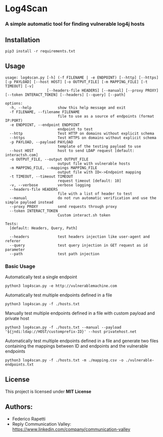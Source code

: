# Log4Scan
### A simple automatic tool for finding vulnerable log4j hosts
## Installation
```shell
pip3 install -r requirements.txt
```
## Usage
```
usage: log4scan.py [-h] (-f FILENAME | -e ENDPOINT) [--http] [--https] [-p PAYLOAD] [--host HOST] [-o OUTPUT_FILE] [-m MAPPING_FILE] [-t TIMEOUT] [-v]
                   [--headers-file HEADERS] [--manual] [--proxy PROXY] [--token INTERACT_TOKEN] [--headers] [--query] [--path]

options:
  -h, --help            show this help message and exit
  -f FILENAME, --filename FILENAME
                        file to use as a source of endpoints (format IP:PORT)
  -e ENDPOINT, --endpoint ENDPOINT
                        endpoint to test
  --http                Test HTTP on domains without explicit schema
  --https               Test HTTPS on domains without explicit schema
  -p PAYLOAD, --payload PAYLOAD
                        template of the testing payload to use
  --host HOST           host to send LDAP request [default: interactsh.com]
  -o OUTPUT_FILE, --output OUTPUT_FILE
                        output file with vulnerable hosts
  -m MAPPING_FILE, --mappings MAPPING_FILE
                        output file with ID<->Endpoint mapping
  -t TIMEOUT, --timeout TIMEOUT
                        request timeout [default: 10]
  -v, --verbose         verbose logging
  --headers-file HEADERS
                        file with a list of header to test
  --manual              do not run automatic verification and use the simple payload instead
  --proxy PROXY         send requests through proxy
  --token INTERACT_TOKEN
                        Custom interact.sh token

Tests:
  [default: Headers, Query, Path]

  --headers             test headers injection like user-agent and referer
  --query               test query injection in GET request as id parameter
  --path                test path injection
```
### Basic Usage
Automatically test a single endpoint
```shell
python3 log4scan.py -e http://vulnerablemachine.com
```
Automatically test multiple endpoints defined in a file
```shell
python3 log4scan.py -f ./hosts.txt
```
Manually test multiple endpoints defined in a file with custom payload and private host
```shell
python3 log4scan.py -f ./hosts.txt --manual --payload '${jndi:ldap://HOST/customprefix-ID}' --host privatehost.net
```
Automatically test multiple endpoints defined in a file and generate two files containing the mappings between ID and endpoints and the vulnerable endpoints
```shell
python3 log4scan.py -f ./hosts.txt -m ./mapping.csv -o ./vulnerable-endpoints.txt
```

## License
This project is licensed under **MIT License**

## Authors:
- Federico Rapetti
- Reply Communication Valley: https://www.linkedin.com/company/communication-valley